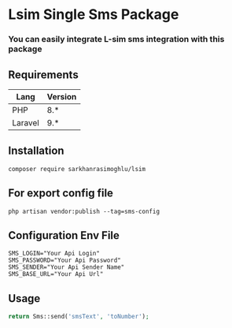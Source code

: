 # Lsim Single Sms Package

### You can easily integrate L-sim sms integration with this package

## Requirements

| Lang       | Version |
| ---------- | ---- |
| PHP        | 8.*  |
| Laravel    | 9.*  |

## Installation

```
composer require sarkhanrasimoghlu/lsim
```

## For export config file

```
php artisan vendor:publish --tag=sms-config
```

## Configuration Env File

```
SMS_LOGIN="Your Api Login"
SMS_PASSWORD="Your Api Password"
SMS_SENDER="Your Api Sender Name"
SMS_BASE_URL="Your Api Url"
```

## Usage

```php
return Sms::send('smsText', 'toNumber');
```



